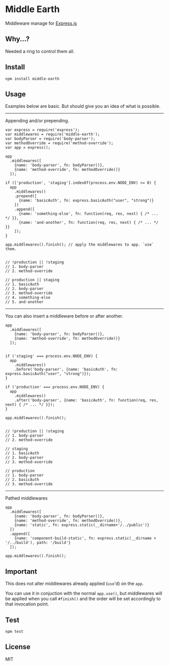 # Middle Earth

Middleware manage for [Express.js](https://github.com/visionmedia/express)

## Why...?

Needed a ring to control them all.

## Install

    npm install middle-earth

## Usage

Examples below are basic. But should give you an idea of what is possible.

---

Appending and/or prepending.

    var express = require('express');
    var middlewares = require('middle-earth');
    var bodyParser = require('body-parser');
    var methodOverride = require('method-override');
    var app = express();

    app
      .middlewares([
        {name: 'body-parser', fn: bodyParser()},
        {name: 'method-override', fn: methodOverride()}
      ]);

    if (['production', 'staging'].indexOf(process.env.NODE_ENV) >= 0) {
      app
        .middlewares()
        .prepend([
          {name: 'basicAuth', fn: express.basicAuth("user", "strong")}
        ])
        .append([
          {name: 'something-else', fn: function(req, res, next) { /* ... */ }},
          {name: 'and-another', fn: function(req, res, next) { /* ... */ }}
        ]);
    }

    app.middlewares().finish(); // apply the middlewares to app. `use` them.


    // !production || !staging
    // 1. body-parser
    // 2. method-override

    // production || staging
    // 1. basicAuth
    // 2. body-parser
    // 3. method-override
    // 4. something-else
    // 5. and-another

---

You can also insert a middleware before or after another.

    app
      .middlewares([
        {name: 'body-parser', fn: bodyParser()},
        {name: 'method-override', fn: methodOverride()}
      ]);


    if ('staging' === process.env.NODE_ENV) {
      app
        .middlewares()
        .before('body-parser', {name: 'basicAuth', fn: express.basicAuth("user", "strong")});
    }

    if ('production' === process.env.NODE_ENV) {
      app
        .middlewares()
        .after('body-parser', {name: 'basicAuth', fn: function(req, res, next) { /* ... */ }});
    }

    app.middlewares().finish();


    // !production || !staging
    // 1. body-parser
    // 2. method-override

    // staging
    // 1. basicAuth
    // 2. body-parser
    // 3. method-override

    // production
    // 1. body-parser
    // 2. basicAuth
    // 3. method-override

---

Pathed middlewares

    app
      .middlewares([
        {name: 'body-parser', fn: bodyParser()},
        {name: 'method-override', fn: methodOverride()},
        {name: 'static', fn: express.static(__dirname+'/../public')}
      ])
      .append([
        {name: 'component-build-static', fn: express.static(__dirname + '/../build'), path: '/build'}
      ]);

    app.middlewares().finish();


## Important

This does not alter middlewares already applied (`use`'d) on the `app`. 

You can use it in conjuction with the normal `app.use()`, but middlewares will be applied when you call `#finish()` and the order will be set accordingly to that invocation point.


## Test

    npm test


## License

MIT
